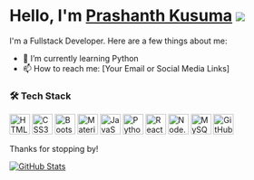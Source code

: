 # Hello, I'm [Prashanth Kusuma](https://prashanthkusuma.github.io/) ![](https://user-images.githubusercontent.com/18350557/176309783-0785949b-9127-417c-8b55-ab5a4333674e.gif)


I'm a Fullstack Developer. Here are a few things about me:

- 🌱 I’m currently learning Python
- 📫 How to reach me: [Your Email or Social Media Links]

### 🛠️ Tech Stack

<p align="left">
  <img src="https://raw.githubusercontent.com/danielcranney/readme-generator/main/public/icons/skills/html5-colored.svg" width="36" height="36" alt="HTML5" />
  <img src="https://raw.githubusercontent.com/danielcranney/readme-generator/main/public/icons/skills/css3-colored.svg" width="36" height="36" alt="CSS3" />
  <img src="https://raw.githubusercontent.com/danielcranney/readme-generator/main/public/icons/skills/bootstrap-colored.svg" width="36" height="36" alt="Bootstrap" />
  <img src="https://github.com/danielcranney/profileme-dev/blob/main/public/icons/skills/materialui-colored.svg" width="36" height="36" alt="Material UI" />
  <img src="https://raw.githubusercontent.com/danielcranney/readme-generator/main/public/icons/skills/javascript-colored.svg" width="36" height="36" alt="JavaScript" />
  <img src="https://raw.githubusercontent.com/danielcranney/profileme-dev/main/public/icons/skills/python-colored.svg" width="36" height="36" alt="Python" />
  <img src="https://raw.githubusercontent.com/danielcranney/readme-generator/main/public/icons/skills/react-colored.svg" width="36" height="36" alt="ReactJS" />
  <img src="https://raw.githubusercontent.com/danielcranney/readme-generator/main/public/icons/skills/nodejs-colored.svg" width="36" height="36" alt="Node.js" />
  <img src="https://raw.githubusercontent.com/danielcranney/readme-generator/main/public/icons/skills/mysql-colored.svg" width="36" height="36" alt="MySQL" />
  <img src="https://github.com/danielcranney/profileme-dev/blob/main/public/icons/socials/github.svg" width="36" height="36" alt="GitHub" />
</p>

Thanks for stopping by!

[![GitHub Stats](https://github-readme-stats.vercel.app/api?username=PrashanthKusuma&show_icons=true)](https://github.com/PrashanthKusuma)
